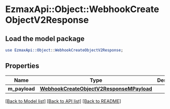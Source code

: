 # EzmaxApi::Object::WebhookCreateObjectV2Response

## Load the model package
```perl
use EzmaxApi::Object::WebhookCreateObjectV2Response;
```

## Properties
Name | Type | Description | Notes
------------ | ------------- | ------------- | -------------
**m_payload** | [**WebhookCreateObjectV2ResponseMPayload**](WebhookCreateObjectV2ResponseMPayload.md) |  | 

[[Back to Model list]](../README.md#documentation-for-models) [[Back to API list]](../README.md#documentation-for-api-endpoints) [[Back to README]](../README.md)


